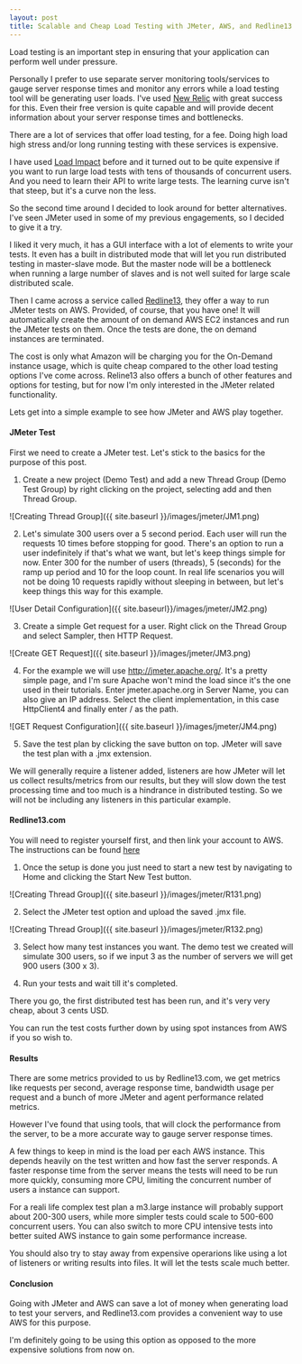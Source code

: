 ```yaml
---
layout: post
title: Scalable and Cheap Load Testing with JMeter, AWS, and Redline13
---
```


Load testing is an important step in ensuring that your application can perform well under pressure.

Personally I prefer to use separate server monitoring tools/services to gauge server response times and monitor any
errors while a load testing tool will be generating user loads. I've used [New Relic](https://newrelic.com/) with great
success for this. Even their free version is quite capable and will provide decent information about your server
response times and bottlenecks.

There are a lot of services that offer load testing, for a fee. Doing high load high stress and/or long running testing
with these services is expensive.

I have used [Load Impact](https://loadimpact.com/) before and it turned out to be quite expensive if you want to run large
load tests with tens of thousands of concurrent users. And you need to learn their API to write large tests. The
learning curve isn't that steep, but it's a curve non the less.

So the second time around I decided to look around for better alternatives. I've seen JMeter used in some of my
previous engagements, so I decided to give it a try.

I liked it very much, it has a GUI interface with a lot of elements to write your tests. It even has a built in
distributed mode that will let you run distributed testing in master-slave mode. But the master node will be a
bottleneck when running a large number of slaves and is not well suited for large scale distributed scale.

Then I came across a service called [Redline13](https://www.redline13.com), they offer a way to run JMeter tests on AWS.
Provided, of course, that you have one! It will automatically create the amount of on demand AWS EC2 instances and run
the JMeter tests on them. Once the tests are done, the on demand instances are terminated.

The cost is only what Amazon will be charging you for the On-Demand instance usage, which is quite cheap compared to the
other load testing options I've come across. Reline13 also offers a bunch of other features and options for testing, but
for now I'm only interested in the JMeter related functionality.

Lets get into a simple example to see how JMeter and AWS play together.

#### JMeter Test

First we need to create a JMeter test. Let's stick to the basics for the purpose of this post.

1. Create a new project (Demo Test) and add a new Thread Group (Demo Test Group) by right clicking on the project,
selecting add and then Thread Group.

![Creating Thread Group]({{ site.baseurl }}/images/jmeter/JM1.png)

2. Let's simulate 300 users over a 5 second period. Each user will run the requests 10 times before stopping for good.
There's an option to run a user indefinitely if that's what we want, but let's keep things simple for now. Enter 300
for the number of users (threads), 5 (seconds) for the ramp up period and 10 for the loop count. In real life scenarios
you will not be doing 10 requests rapidly without sleeping in between, but let's keep things this way for this example.

![User Detail Configuration]({{ site.baseurl}}/images/jmeter/JM2.png)

3. Create a simple Get request for a user. Right click on the Thread Group and select Sampler, then HTTP Request.

![Create GET Request]({{ site.baseurl }}/images/jmeter/JM3.png)

4. For the example we will use http://jmeter.apache.org/. It's a pretty simple page, and I'm sure Apache won't mind
the load since it's the one used in their tutorials. Enter jmeter.apache.org in Server Name, you can also give an IP
address. Select the client implementation, in this case HttpClient4 and finally enter / as the path.

![GET Request Configuration]({{ site.baseurl }}/images/jmeter/JM4.png)

5. Save the test plan by clicking the save button on top. JMeter will save the test plan with a .jmx extension.

We will generally require a listener added, listeners are how JMeter will let us collect results/metrics from
our results, but they will slow down the test processing time and too much is a hindrance in distributed testing. So we
will not be including any listeners in this particular example.

#### Redline13.com

You will need to register yourself first, and then link your account to AWS. The instructions can be found
[here](https://www.redline13.com/Aws/IAMSetup)

1. Once the setup is done you just need to start a new test by navigating to Home and clicking the Start New Test button.

![Creating Thread Group]({{ site.baseurl }}/images/jmeter/R131.png)

2. Select the JMeter test option and upload the saved .jmx file.

![Creating Thread Group]({{ site.baseurl }}/images/jmeter/R132.png)

3. Select how many test instances you want. The demo test we created will simulate 300 users, so if we input 3 as the
number of servers we will get 900 users (300 x 3).

4. Run your tests and wait till it's completed.

There you go, the first distributed test has been run, and it's very very cheap, about 3 cents USD.

You can run the test costs further down by using spot instances from AWS if you so wish to.

#### Results

There are some metrics provided to us by Redline13.com, we get metrics like requests per second, average response time,
bandwidth usage per request and a bunch of more JMeter and agent performance related metrics.

However I've found that using tools, that will clock the performance from the server, to be a more accurate way to gauge
server response times.

A few things to keep in mind is the load per each AWS instance. This depends heavily on the test written and how fast
the server responds. A faster response time from the server means the tests will need to be run more quickly, consuming
more CPU, limiting the concurrent number of users a instance can support.

For a reali life complex test plan a m3.large instance will probably support about 200-300 users, while more simpler tests
could scale to 500-600 concurrent users. You can also switch to more CPU intensive tests into better suited AWS instance
to gain some performance increase.

You should also try to stay away from expensive operarions like using a lot of listeners or writing results into files.
It will let the tests scale much better.

#### Conclusion

Going with JMeter and AWS can save a lot of money when generating load to test your servers, and Redline13.com provides
a convenient way to use AWS for this purpose.

I'm definitely going to be using this option as opposed to the more expensive solutions from now on.


